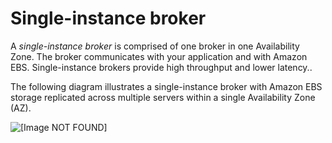 # Single\-instance broker<a name="rabbitmq-broker-architecture-single-instance"></a>

A *single\-instance broker* is comprised of one broker in one Availability Zone\. The broker communicates with your application and with Amazon EBS\. Single\-instance brokers provide high throughput and lower latency\.\.

The following diagram illustrates a single\-instance broker with Amazon EBS storage replicated across multiple servers within a single Availability Zone \(AZ\)\.

![\[Image NOT FOUND\]](http://docs.aws.amazon.com/amazon-mq/latest/developer-guide/images/amazon-mq-architecture-single-broker-deployment-ebs.png)

